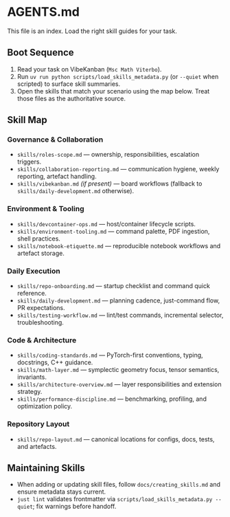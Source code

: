 # AGENTS.md

This file is an index. Load the right skill guides for your task.

## Boot Sequence

1. Read your task on VibeKanban (`Msc Math Viterbo`).
2. Run `uv run python scripts/load_skills_metadata.py` (or `--quiet` when scripted) to surface skill summaries.
3. Open the skills that match your scenario using the map below. Treat those files as the authoritative source.

## Skill Map

### Governance & Collaboration

- `skills/roles-scope.md` — ownership, responsibilities, escalation triggers.
- `skills/collaboration-reporting.md` — communication hygiene, weekly reporting, artefact handling.
- `skills/vibekanban.md` *(if present)* — board workflows (fallback to `skills/daily-development.md` otherwise).

### Environment & Tooling

- `skills/devcontainer-ops.md` — host/container lifecycle scripts.
- `skills/environment-tooling.md` — command palette, PDF ingestion, shell practices.
- `skills/notebook-etiquette.md` — reproducible notebook workflows and artefact storage.

### Daily Execution

- `skills/repo-onboarding.md` — startup checklist and command quick reference.
- `skills/daily-development.md` — planning cadence, just-command flow, PR expectations.
- `skills/testing-workflow.md` — lint/test commands, incremental selector, troubleshooting.

### Code & Architecture

- `skills/coding-standards.md` — PyTorch-first conventions, typing, docstrings, C++ guidance.
- `skills/math-layer.md` — symplectic geometry focus, tensor semantics, invariants.
- `skills/architecture-overview.md` — layer responsibilities and extension strategy.
- `skills/performance-discipline.md` — benchmarking, profiling, and optimization policy.

### Repository Layout

- `skills/repo-layout.md` — canonical locations for configs, docs, tests, and artefacts.

## Maintaining Skills

- When adding or updating skill files, follow `docs/creating_skills.md` and ensure metadata stays current.
- `just lint` validates frontmatter via `scripts/load_skills_metadata.py --quiet`; fix warnings before handoff.
